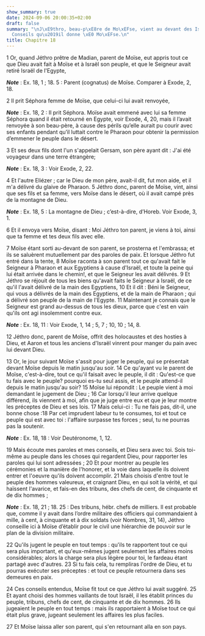 ```yaml
---
show_summary: true
date: 2024-09-06 20:00:35+02:00
draft: false
summary: "\nJ\xE9thro, beau-p\xE8re de Mo\xEFse, vient au devant des Isra\xE9lites.\n\
  Conseils qu\u2019il donne \xE0 Mo\xEFse.\n"
title: Chapitre 18
---
```





1 Or, quand Jéthro prêtre de Madian, parent de Moïse, eut appris tout ce que Dieu avait fait à Moïse et à Israël son peuple, et que le Seigneur avait retiré Israël de l'Egypte,

***Note*** :  Ex. 18, 1 ; 18. 5 : Parent (cognatus) de Moïse. Comparer à Exode, 2, 18.

2 Il prit Séphora femme de Moïse, que celui-ci lui avait renvoyée,

***Note*** :  Ex. 18, 2 : Il prit Séphora. Moïse avait emmené avec lui sa femme Séphora quand il était retourné en Egypte, voir Exode, 4, 20, mais il l’avait renvoyée à son beau-père, à cause des périls qu’elle aurait pu courir avec ses enfants pendant qu’il luttait contre le Pharaon pour obtenir la permission d’emmener le peuple dans le désert.

3 Et ses deux fils dont l'un s'appelait Gersam, son père ayant dit : J'ai été voyageur dans une terre étrangère;

***Note*** :  Ex. 18, 3 : Voir Exode, 2, 22.

4 Et l'autre Eliézer ; car le Dieu de mon père, avait-il dit, fut mon aide, et il m'a délivré du glaive de Pharaon. 5 Jéthro donc, parent de Moïse, vint, ainsi que ses fils et sa femme, vers Moïse dans le désert, où il avait campé près de la montagne de Dieu.

***Note*** :  Ex. 18, 5 : La montagne de Dieu ; c’est-à-dire, d’Horeb. Voir Exode, 3, 1.

6 Et il envoya vers Moïse, disant : Moi Jéthro ton parent, je viens à toi, ainsi que ta femme et tes deux fils avec elle.


7 Moïse étant sorti au-devant de son parent, se prosterna et l'embrassa; et ils se saluèrent mutuellement par des paroles de paix. Et lorsque Jéthro fut entré dans la tente, 8 Moïse raconta à son parent tout ce qu'avait fait le Seigneur à Pharaon et aux Egyptiens à cause d'Israël, et toute la peine qui lui était arrivée dans le chemin!, et que le Seigneur les avait délivrés. 9 Et Jéthro se réjouit de tous les biens qu'avait faits le Seigneur à Israël, de ce qu'il l'avait délivré de la main des Egyptiens, 10 Et il dit : Béni le Seigneur, qui vous a délivrés de la main des Egyptiens, et de la main de Pharaon ; qui a délivré son peuple de la main de l'Egypte. 11 Maintenant je connais que le Seigneur est grand au-dessus de tous les dieux, parce que c'est en vain qu'ils ont agi insolemment contre eux.

***Note*** :  Ex. 18, 11 : Voir Exode, 1, 14 ; 5, 7 ; 10, 10 ; 14, 8.

12 Jéthro donc, parent de Moïse, offrit des holocaustes et des hosties à Dieu, et Aaron et tous les anciens d'Israël vinrent pour manger du pain avec lui devant Dieu.


13 Or, le jour suivant Moïse s'assit pour juger le peuple, qui se présentait devant Moïse depuis le matin jusqu'au soir. 14 Ce qu'ayant vu le parent de Moïse, c'est-à-dire, tout ce qu'il faisait avec le peuple, il dit : Qu'est-ce que tu fais avec le peuple? pourquoi es-tu seul assis, et le peuple attend-il depuis le matin jusqu'au soir? 15 Moïse lui répondit : Le peuple vient à moi demandant le jugement de Dieu ; 16 Car lorsqu'il leur arrive quelque différend, ils viennent à moi, afin que je juge entre eux et que je leur montre les préceptes de Dieu et ses lois. 17 Mais celui-ci : Tu ne fais pas, dit-il, une bonne chose :18 Par cet imprudent labeur tu te consumes, toi et tout ce peuple qui est avec toi : l'affaire surpasse tes forces ; seul, tu ne pourras pas la soutenir.

***Note*** :  Ex. 18, 18 : Voir Deutéronome, 1, 12.

19 Mais écoute mes paroles et mes conseils, et Dieu sera avec toi. Sois toi-même au peuple dans les choses qui regardent Dieu, pour rapporter les paroles qui lui sont adressées ; 20 Et pour montrer au peuple les cérémonies et la manière de l'honorer, et la voie dans laquelle ils doivent entrer et l'oeuvre qu'ils doivent accomplir. 21 Mais choisis d'entre tout le peuple des hommes valeureux, et craignant Dieu, en qui soit la vérité, et qui haïssent l'avarice, et fais-en des tribuns, des chefs de cent, de cinquante et de dix hommes ;

***Note*** :  Ex. 18, 21 ; 18. 25 : Des tribuns, hébr. chefs de milliers. Il est probable que, comme il y avait dans l’ordre militaire des officiers qui commandaient à mille, à cent, à cinquante et à dix soldats (voir Nombres, 31, 14), Jéthro conseille ici à Moïse d’établir pour le civil une hiérarchie de pouvoir sur le plan de la division militaire.

22 Qu'ils jugent le peuple en tout temps : qu'ils te rapportent tout ce qui sera plus important, et qu'eux-mêmes jugent seulement les affaires moins considérables; alors la charge sera plus légère pour toi, le fardeau étant partagé avec d'autres. 23 Si tu fais cela, tu rempliras l'ordre de Dieu, et tu pourras exécuter ses préceptes : et tout ce peuple retournera dans ses demeures en paix.


24 Ces conseils entendus, Moïse fit tout ce que Jéthro lui avait suggéré. 25 Et ayant choisi des hommes vaillants de tout Israël, il les établit princes du peuple, tribuns, chefs de cent, de cinquante et de dix hommes. 26 Ils jugeaient le peuple en tout temps : mais ils rapportaient à Moïse tout ce qui était plus grave, jugeant seulement les affaires les plus faciles.


27 Et Moïse laissa aller son parent, qui s'en retournant alla en son pays.

